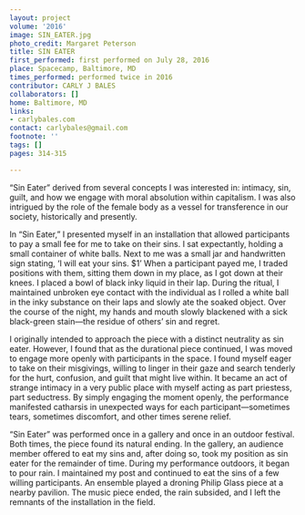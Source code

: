 ```yaml
---
layout: project
volume: '2016'
image: SIN_EATER.jpg
photo_credit: Margaret Peterson
title: SIN EATER
first_performed: first performed on July 28, 2016
place: Spacecamp, Baltimore, MD
times_performed: performed twice in 2016
contributor: CARLY J BALES
collaborators: []
home: Baltimore, MD
links:
- carlybales.com
contact: carlybales@gmail.com
footnote: ''
tags: []
pages: 314-315

---
```


“Sin Eater” derived from several concepts I was interested in: intimacy, sin, guilt, and how we engage with moral absolution within capitalism. I was also intrigued by the role of the female body as a vessel for transference in our society, historically and presently.

In “Sin Eater,” I presented myself in an installation that allowed participants to pay a small fee for me to take on their sins. I sat expectantly, holding a small container of white balls. Next to me was a small jar and handwritten sign stating, ‘I will eat your sins. $1’  When a participant payed me, I traded positions with them, sitting them down in my place, as I got down at their knees. I placed a bowl of black inky liquid in their lap. During the ritual, I maintained unbroken eye contact with the individual as I rolled a white ball in the inky substance on their laps and slowly ate the soaked object. Over the course of the night, my hands and mouth slowly blackened with a sick black-green stain—the residue of others’ sin and regret.

I originally intended to approach the piece with a distinct neutrality as sin eater. However, I found that as the durational piece continued, I was moved to engage more openly with participants in the space. I found myself eager to take on their misgivings, willing to linger in their gaze and search tenderly for the hurt, confusion, and guilt that might live within. It became an act of strange intimacy in a very public place with myself acting as part priestess, part seductress. By simply engaging the moment openly, the performance manifested catharsis in unexpected ways for each participant—sometimes tears, sometimes discomfort, and other times serene relief.

“Sin Eater” was performed once in a gallery and once in an outdoor festival. Both times, the piece found its natural ending. In the gallery, an audience member offered to eat my sins and, after doing so, took my position as sin eater for the remainder of time. During my performance outdoors, it began to pour rain. I maintained my post and continued to eat the sins of a few willing participants. An ensemble played a droning Philip Glass piece at a nearby pavilion. The music piece ended, the rain subsided, and I left the remnants of the installation in the field.
